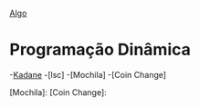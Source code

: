 [Algo]

# Programação Dinâmica

-[Kadane]
-[lsc]
-[Mochila]
-[Coin Change]


[Algo]: https://github.com/alexistoigo/lab#algo
[Kadane]:
[lsc]:
[Mochila]:
[Coin Change]:
